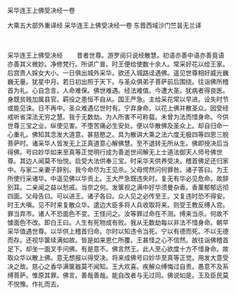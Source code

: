 采华连王上佛受决经一卷


大乘五大部外重译经
采华连王上佛受决经一卷
东晋西域沙门竺昙无兰译


　　

采华连王上佛受决经
　　昔者世尊。游罗阅只说经散慧。初语亦善中语亦善竟语亦善其义微妙。净修梵行。所讲广普。时王便给使数十余人。常采好花以给王家。后宫贵人婇女大小。一日俱出城外采华。欲还入城路迳遇佛。遥见世尊相好威光巍巍无量。犹星中月。若日初出照于天下。与圣众俱弟子菩萨前后围绕。往诣佛所稽首为礼。心自念言。人命难保。佛世难遇。经法难值。今遭大圣。犹病者得良医。身既贫贱加属县官。羁役之患恒不自从。国王严急。主给采花常以早进。设失时节或能见诛。日不再中。圣众难遇亿世时有。宁弃身命。以花上佛并散圣众。因受经戒听省深法无穷之慧。我于无数劫。为人所害不可称载。未曾为法而惜身命。今供世尊三宝之业。纵使见害。不堕苦痛必生安处。便以华散佛及圣众上。却自归命一心重礼。佛知其念发大道意。甚慈愍之。具为散讲大乘之法六度无极四等四恩三脱菩萨时。诸采华人皆发无上正真道意心解佛慧。至不退转无所从生。佛即授决后当得佛。号曰妙华如来至真等正觉明行成为善逝世间解无上士道法御天人师号佛世尊。其边人闻莫不怡悦。启受大法供奉三宝。时采华夫供养受决。稽首佛足还归家中。与家二亲妻子辞别。我今命尽为王见杀。父母愕然问何罪咎。诸子答曰。为王所使行采诸华。中遥见佛以华贡上。王大严急既违失时。复无有华必见危命。故辞别耳。二亲闻之益以愁戚。当奈之何。发箧视之满中好华须曼杂香。香薰郁郁远彻四面。父母告曰。可以进王。诸子各曰。众人见之必传至王。又复违时恐不得安。时王大嗔。见不时来复散众华。遣边大臣多将人兵收取将来。则受王教反缚入宫。罪当弃市。诸人不恐面色不变。王怪问之。汝等罪过命在不测。缚来当杀。何故不懅面色不改。即白王曰。人生有死物成有败。我从无数劫每以非法不惜身命。朝早采华值遇世尊。以华供上稽首归命。尔时以知违令当死。宁以有德而死。不以无德而存。还视华箧续满如故。皆是如来恩仁所覆。王甚怪之心不信然。故往诣佛稽首足下。却坐一面叉手问佛。有是意不。佛言然王。此人至心欲度十方不惜身命。故取众华以散上佛。意无想报以得受决。将来成佛号曰妙华至真等正觉。用发大意受决之故。慈心之香华满箧器莫不闻知。王大欢喜。疾解众缚悔过自责。愚意不及系缚菩萨。惟原其罪。佛言。善哉善哉。能自改者与无过同。佛说如是。王及臣民莫不悦豫。作礼而去。


